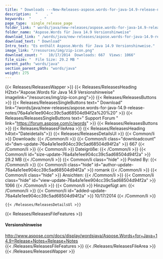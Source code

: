 ```yaml
---
title: " Downloads ---New-Releases-aspose.words-for-java-14.9-release-notes . "
description:  "    . " 
keywords:  "    . " 
page_type:  single_release_page
folder_link: " words/java/new-releases/aspose.words-for-java-14.9-release-notes/"
folder_name: "Aspose.Words für Java 14.9 Versionshinweise"
download_link: " /words/java/new-releases/aspose.words-for-java-14.9-release-notes/76a4a1e1ee904cc39c5ad68504d94f2a"
download_text: " Download"
Intro_text: "Es enthält Aspose.Words für Java 14.9 Versionshinweise."
image_link: "/resources/img/zip-icon.png"
download_count: "   10/17/2014  Downloads: 667  Views: 1066"
file_size: "  File Size: 29.2 MB "
parent_path: "words/java"
section_parent_path: "words/java"
weight: 275
---
```


{{< Releases/ReleasesWapper >}}
  {{< Releases/ReleasesHeading H2txt="Aspose.Words für Java 14.9 Versionshinweise" imagelink="/resources/img/zip-icon.png">}}
  {{< Releases/ReleasesButtons >}}
    {{< Releases/ReleasesSingleButtons text=" Download" link="/words/java/new-releases/aspose.words-for-java-14.9-release-notes/76a4a1e1ee904cc39c5ad68504d94f2a%20%20" >}}
    {{< Releases/ReleasesSingleButtons text=" Support Forum " link="https://forum.aspose.com/c/words" >}}
  {{< Releases/ReleasesButtons >}}
  {{< Releases/ReleasesFileArea >}}
    {{< Releases/ReleasesHeading h4txt="Dateidetails">}}
    {{< Releases/ReleasesDetailsUl >}}
            {{< Common/li >}} Downloads: {{< /Common/li >}}
      {{< Common/li class="downloadcount" id="dwn-update-76a4a1e1ee904cc39c5ad68504d94f2a" >}} 667 {{< /Common/li >}}
      {{< Common/li >}} Dateigröße: {{< /Common/li >}}
      {{< Common/li id="size-update-76a4a1e1ee904cc39c5ad68504d94f2a" >}} 29.2 MB {{< /Common/li >}} 
      {{< Common/li  class="hide" >}} Posted By: {{< /Common/li >}} 
      {{< Common/li class="hide" id="author-update-76a4a1e1ee904cc39c5ad68504d94f2a" >}} romank {{< /Common/li >}}
      {{< Common/li class="hide" >}} Ansichten: {{< /Common/li >}}
      {{< Common/li class="hide" id="view-update-76a4a1e1ee904cc39c5ad68504d94f2a" >}} 1066 {{< /Common/li >}}
      {{< Common/li >}} Hinzugefügt am: {{< /Common/li >}}
      {{< Common/li id="added-update-76a4a1e1ee904cc39c5ad68504d94f2a" >}} 10/17/2014 {{< /Common/li >}} 

    {{< /Releases/ReleasesDetailsUl >}}

  {{< Releases/ReleasesFileFeatures >}}
      <h4>Versionshinweise</h4><div> <a href="http://www.aspose.com/docs/display/wordsjava/Aspose.Words+for+Java+14.9+Release+Notes+Release+Notes">http://www.aspose.com/docs/display/wordsjava/Aspose.Words+for+Java+14.9+Release+Notes+Release+Notes</a></div>
  {{< /Releases/ReleasesFileFeatures >}}
 {{< /Releases/ReleasesFileArea >}}
{{< /Releases/ReleasesWapper >}}



